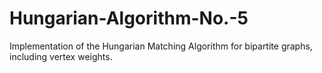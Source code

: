 # Hungarian-Algorithm-No.-5
Implementation of the Hungarian Matching Algorithm for bipartite graphs, including vertex weights.
